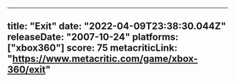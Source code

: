 
---
title: "Exit"
date: "2022-04-09T23:38:30.044Z"
releaseDate: "2007-10-24"
platforms: ["xbox360"]
score: 75
metacriticLink: "https://www.metacritic.com/game/xbox-360/exit"
---
